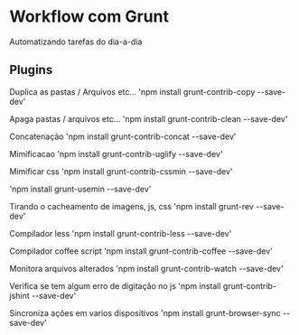 # Workflow com Grunt
Automatizando tarefas do dia-a-dia

## Plugins

Duplica as pastas / Arquivos etc...
'npm install grunt-contrib-copy --save-dev'

Apaga pastas / arquivos etc...
'npm install grunt-contrib-clean --save-dev'

Concatenação
'npm install grunt-contrib-concat --save-dev'

Mimificacao
'npm install grunt-contrib-uglify --save-dev'

Mimificar css
'npm install grunt-contrib-cssmin --save-dev'


<!-- build:css css/index.min.css --> <!-- build:js js/index.min.js -->
'npm install grunt-usemin --save-dev'

Tirando o cacheamento de imagens, js, css
'npm install grunt-rev --save-dev'

Compilador less
'npm install grunt-contrib-less --save-dev'

Compilador coffee script 
'npm install grunt-contrib-coffee --save-dev'

Monitora arquivos alterados
'npm install grunt-contrib-watch --save-dev'

Verifica se tem algum erro de digitação no js
'npm install grunt-contrib-jshint --save-dev'

Sincroniza ações em varios dispositivos
'npm install grunt-browser-sync --save-dev'